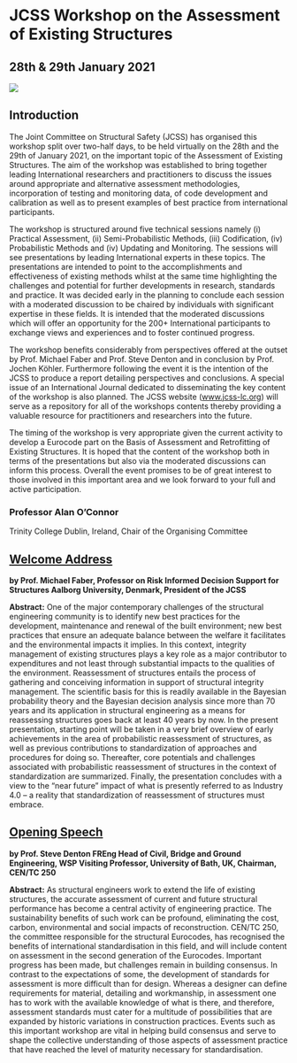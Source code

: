 JCSS Workshop on the Assessment of Existing Structures
============================

## 28th & 29th January 2021

![](trinity.png)

## Introduction
The Joint Committee on Structural Safety (JCSS) has organised this workshop split over two-half days, to be held virtually on the 28th and the 29th of January 2021, on the important topic of the Assessment of Existing Structures. The aim of the workshop was established to bring together leading International researchers and practitioners to discuss the issues around appropriate and alternative assessment methodologies, incorporation of testing and monitoring data, of code development and calibration as well as to present examples of best practice from international participants. 

The workshop is structured around five technical sessions namely (i) Practical Assessment, (ii) Semi-Probabilistic Methods, (iii) Codification, (iv) Probabilistic Methods and (iv) Updating and Monitoring. The sessions will see presentations by leading International experts in these topics. The presentations are intended to point to the accomplishments and effectiveness of existing methods whilst at the same time highlighting the challenges and potential for further developments in research, standards and practice. It was decided early in the planning to conclude each session with a moderated discussion to be chaired by individuals with significant expertise in these fields. It is intended that the moderated discussions which will offer an opportunity for the 200+ International participants to exchange views and experiences and to foster continued progress.

The workshop benefits considerably from perspectives offered at the outset by Prof. Michael Faber and Prof. Steve Denton and in conclusion by Prof. Jochen Köhler. Furthermore following the event it is the intention of the JCSS to produce a report detailing perspectives and conclusions. A special issue of an International Journal dedicated to disseminating the key content of the workshop is also planned. The JCSS website (www.jcss-lc.org) will serve as a repository for all of the workshops contents thereby providing a valuable resource for practitioners and researchers into the future.   

The timing of the workshop is very appropriate given the current activity to develop a Eurocode part on the Basis of Assessment and Retrofitting of Existing Structures. It is hoped that the content of the workshop both in terms of the presentations but also via the moderated discussions can inform this process. Overall the event promises to be of great interest to those involved in this important area and we look forward to your full and active participation.
	
### Professor Alan O’Connor
Trinity College Dublin, Ireland, Chair of the Organising Committee


## [Welcome Address](https://folk.ntnu.no/jochenk/JCSSWS2101/0Faber.pdf)
**by Prof. Michael Faber, Professor on Risk Informed Decision Support for Structures
Aalborg University, Denmark, 
President of the JCSS**

**Abstract:** One of the major contemporary challenges of the structural engineering community is to identify new best practices for the development, maintenance and renewal of the built environment; new best practices that ensure an adequate balance between the welfare it facilitates and the environmental impacts it implies. In this context, integrity management of existing structures plays a key role as a major contributor to expenditures and not least through substantial impacts to the qualities of the environment.
Reassessment of structures entails the process of gathering and conceiving information in support of structural integrity management. The scientific basis for this is readily available in the Bayesian probability theory and the Bayesian decision analysis since more than 70 years and its application in structural engineering as a means for reassessing structures goes back at least 40 years by now. 
In the present presentation, starting point will be taken in a very brief overview of early achievements in the area of probabilistic reassessment of structures, as well as previous contributions to standardization of approaches and procedures for doing so. Thereafter, core potentials and challenges associated with probabilistic reassessment of structures in the context of standardization are summarized. Finally, the presentation concludes with a view to the “near future” impact of what is presently referred to as Industry 4.0 – a reality that standardization of reassessment of structures must embrace. 



## [Opening Speech](https://folk.ntnu.no/jochenk/JCSSWS2101/0Denton.pdf)
**by Prof. Steve Denton FREng
Head of Civil, Bridge and Ground Engineering, WSP
Visiting Professor, University of Bath, UK,
Chairman, CEN/TC 250**

**Abstract:** As structural engineers work to extend the life of existing structures, the accurate assessment of current and future structural performance has become a central activity of engineering practice.  The sustainability benefits of such work can be profound, eliminating the cost, carbon, environmental and social impacts of reconstruction.
CEN/TC 250, the committee responsible for the structural Eurocodes, has recognised the benefits of international standardisation in this field, and will include content on assessment in the second generation of the Eurocodes. Important progress has been made, but challenges remain in building consensus. 
In contrast to the expectations of some, the development of standards for assessment is more difficult than for design. Whereas a designer can define requirements for material, detailing and workmanship, in assessment one has to work with the available knowledge of what is there, and therefore, assessment standards must cater for a multitude of possibilities that are expanded by historic variations in construction practices.
Events such as this important workshop are vital in helping build consensus and serve to shape the collective understanding of those aspects of assessment practice that have reached the level of maturity necessary for standardisation.  
